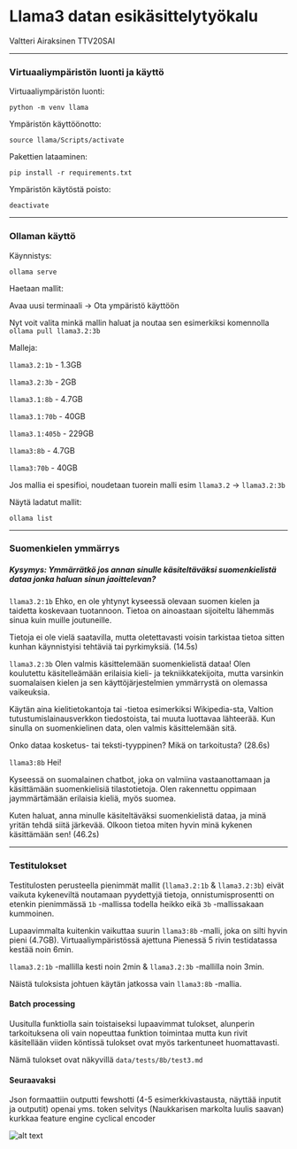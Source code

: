 # Llama3 datan esikäsittelytyökalu
Valtteri Airaksinen TTV20SAI

---

### Virtuaaliympäristön luonti ja käyttö

Virtuaaliympäristön luonti:

`python -m venv llama`

Ympäristön käyttöönotto:

`source llama/Scripts/activate`

Pakettien lataaminen:

`pip install -r requirements.txt`

Ympäristön käytöstä poisto:

`deactivate`

---

### Ollaman käyttö

Käynnistys:

`ollama serve`

Haetaan mallit:

Avaa uusi terminaali -> Ota ympäristö käyttöön

Nyt voit valita minkä mallin haluat ja noutaa sen esimerkiksi komennolla `ollama pull llama3.2:3b`

Malleja:

`llama3.2:1b` - 1.3GB

`llama3.2:3b` - 2GB

`llama3.1:8b` - 4.7GB

`llama3.1:70b` - 40GB

`llama3.1:405b` - 229GB

`llama3:8b` - 4.7GB

`llama3:70b` - 40GB

Jos mallia ei spesifioi, noudetaan tuorein malli esim `llama3.2` -> `llama3.2:3b`

Näytä ladatut mallit:

`ollama list`

---

### Suomenkielen ymmärrys

##### Kysymys: Ymmärrätkö jos annan sinulle käsiteltäväksi suomenkielistä dataa jonka haluan sinun jaoittelevan?


`llama3.2:1b`
Ehko, en ole yhtynyt kyseessä olevaan suomen kielen ja taidetta koskevaan tuotannoon. Tietoa on ainoastaan sijoiteltu lähemmäs sinua kuin muille joutuneille.

Tietoja ei ole vielä saatavilla, mutta oletettavasti voisin tarkistaa tietoa sitten kunhan käynnistyisi tehtäviä tai pyrkimyksiä. (14.5s)


`llama3.2:3b` 
Olen valmis käsittelemään suomenkielistä dataa! Olen koulutettu käsitelleämään erilaisia kieli- ja tekniikkatekijoita, mutta varsinkin suomalaisen kielen ja sen käyttöjärjestelmien ymmärrystä on olemassa vaikeuksia.

Käytän aina kielitietokantoja tai -tietoa esimerkiksi Wikipedia-sta, Valtion tutustumislainausverkkon tiedostoista, tai muuta luottavaa lähteerää. Kun sinulla on suomenkielinen data, olen valmis käsittelemään sitä.

Onko dataa kosketus- tai teksti-tyyppinen? Mikä on tarkoitusta? (28.6s)


`llama3:8b` 
Hei!

Kyseessä on suomalainen chatbot, joka on valmiina vastaanottamaan ja käsittämään suomenkielisiä tilastotietoja. Olen rakennettu oppimaan jaymmärtämään erilaisia kieliä, myös suomea.

Kuten haluat, anna minulle käsiteltäväksi suomenkielistä dataa, ja minä yritän tehdä siitä järkevää. Olkoon tietoa miten hyvin minä kykenen käsittämään sen! (46.2s)

---

### Testitulokset

Testitulosten perusteella pienimmät mallit (`llama3.2:1b` & `llama3.2:3b`) eivät vaikuta kykeneviltä noutamaan pyydettyjä tietoja, onnistumisprosentti on etenkin pienimmässä `1b` -mallissa todella heikko eikä `3b` -mallissakaan kummoinen. 

Lupaavimmalta kuitenkin vaikuttaa suurin `llama3:8b` -malli, joka on silti hyvin pieni (4.7GB). Virtuaaliympäristössä ajettuna Pienessä 5 rivin testidatassa kestää noin 6min.

`llama3.2:1b` -mallilla kesti noin 2min & `llama3.2:3b` -mallilla noin 3min.

Näistä tuloksista johtuen käytän jatkossa vain `llama3:8b` -mallia.

#### Batch processing

Uusitulla funktiolla sain toistaiseksi lupaavimmat tulokset, alunperin tarkoituksena oli vain nopeuttaa funktion toimintaa mutta kun rivit käsitellään viiden köntissä tulokset ovat myös tarkentuneet huomattavasti.

Nämä tulokset ovat näkyvillä `data/tests/8b/test3.md`

#### Seuraavaksi

Json formaattiin outputti
fewshotti (4-5 esimerkkivastausta, näyttää inputit ja outputit)
openai yms. token selvitys (Naukkarisen markolta luulis saavan)
kurkkaa feature engine cyclical encoder

![alt text](image.png)
